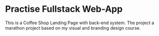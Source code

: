 # Practise Fullstack Web-App

This is a Coffee Shop Landing Page with back-end system. The project a marathon project based on my visual and branding design course.
